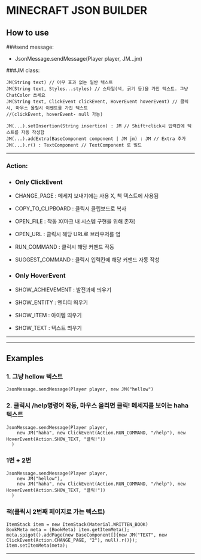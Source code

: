 # MINECRAFT JSON BUILDER

## How to use

###send message: 
-    JsonMessage.sendMessage(Player player, JM...jm)


###JM class:
```
JM(String text) // 아무 효과 없는 일반 텍스트
JM(String text, Styles...styles) // 스타일(색, 굵기 등)을 가진 텍스트. 그냥 ChatColor 쓰세요
JM(String text, ClickEvent clickEvent, HoverEvent hoverEvent) // 클릭시, 마우스 올릴시 이벤트를 가진 텍스트
//(clickEvent, hoverEvent- null 가능)

JM(...).setInsertion(String insertion) : JM // Shift+click시 입력칸에 텍스트를 자동 작성함
JM(...).addExtra(BaseComponent component | JM jm) : JM // Extra 추가
JM(...).r() : TextComponent // TextComponent 로 빌드
```

---
### Action:

* ### Only ClickEvent
* CHANGE_PAGE : 메세지 보내기에는 사용 X, 책 텍스트에 사용됨
* COPY_TO_CLIPBOARD : 클릭시 클립보드로 복사
* OPEN_FILE : 작동 X(마크 내 시스템 구현을 위해 존재)
* OPEN_URL : 클릭시 해당 URL로 브라우저를 염
* RUN_COMMAND : 클릭시 해당 커맨드 작동
* SUGGEST_COMMAND : 클릭시 입력칸에 해당 커맨드 자동 작성

* ### Only HoverEvent
* SHOW_ACHIEVEMENT : 발전과제 띄우기
* SHOW_ENTITY : 엔티티 띄우기
* SHOW_ITEM : 아이템 띄우기
* SHOW_TEXT : 텍스트 띄우기
---

---
## Examples

### 1. 그냥 hellow 텍스트
```
JsonMessage.sendMessage(Player player, new JM("hellow")
```
### 2. 클릭시 /help명령어 작동, 마우스 올리면 클릭! 메세지를 보이는 haha 텍스트
```
JsonMessage.sendMessage(Player player,
    new JM("haha", new ClickEvent(Action.RUN_COMMAND, "/help"), new HoverEvent(Action.SHOW_TEXT, "클릭!"))
  )
```
### 1번 + 2번
```
JsonMessage.sendMessage(Player player,
    new JM("hellow"),
    new JM("haha", new ClickEvent(Action.RUN_COMMAND, "/help"), new HoverEvent(Action.SHOW_TEXT, "클릭!"))
  )
```
### 책(클릭시 2번째 페이지로 가는 텍스트)
```
ItemStack item = new ItemStack(Material.WRITTEN_BOOK)
BookMeta meta = (BookMeta) item.getItemMeta();
meta.spigot().addPage(new BaseComponent[]{new JM("TEXT", new ClickEvent(Action.CHANGE_PAGE, "2"), null).r()});
item.setItemMeta(meta);
```
---